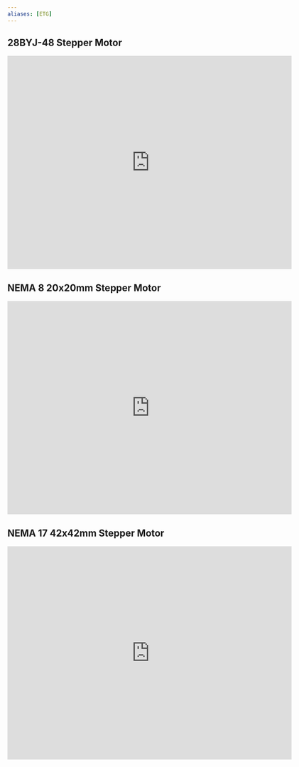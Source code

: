 ```yaml
---
aliases: [ETG]
---
```

## 28BYJ-48 Stepper Motor
<iframe src="https://myhub.autodesk360.com/ue2d5e1af/shares/public/SH9285eQTcf875d3c5395d56f049e8fd5d84?mode=embed" width="640" height="480" allowfullscreen="true" webkitallowfullscreen="true" mozallowfullscreen="true"  frameborder="0"></iframe>

## NEMA 8 20x20mm Stepper Motor
<iframe src="https://myhub.autodesk360.com/ue2d5e1af/shares/public/SH9285eQTcf875d3c53981916ba991b284b1?mode=embed" width="640" height="480" allowfullscreen="true" webkitallowfullscreen="true" mozallowfullscreen="true"  frameborder="0"></iframe>

## NEMA 17 42x42mm Stepper Motor
<iframe src="https://myhub.autodesk360.com/ue2d5e1af/shares/public/SH9285eQTcf875d3c539e34e55ece07fab63?mode=embed" width="640" height="480" allowfullscreen="true" webkitallowfullscreen="true" mozallowfullscreen="true"  frameborder="0"></iframe>
